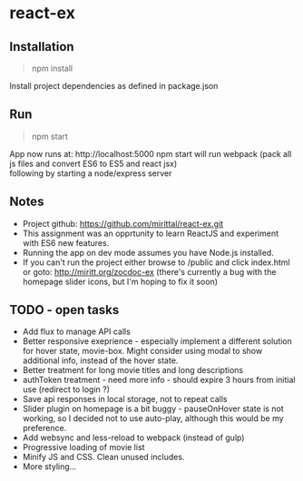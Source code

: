# react-ex

## Installation

> npm install

Install project dependencies as defined in package.json

## Run

> npm start

App now runs at: http://localhost:5000
npm start will run webpack (pack all js files and convert ES6 to ES5 and react jsx)   
following by starting a node/express server  


## Notes
- Project github: https://github.com/mirittal/react-ex.git
- This assignment was an opprtunity to learn ReactJS and experiment with ES6 new features.
- Running the app on dev mode assumes you have Node.js installed.
- If you can't run the project either browse to /public and click index.html or goto: http://miritt.org/zocdoc-ex (there's currently a bug with the homepage slider icons, but I'm hoping to fix it soon)



## TODO - open tasks
- Add flux to manage API calls
- Better responsive exeprience - especially implement a different solution for hover state, movie-box. Might consider using modal to show additional info, instead of the hover state.
- Better treatment for long movie titles and long descriptions
- authToken treatment - need more info - should expire 3 hours from initial use (redirect to login ?)
- Save api responses in local storage, not to repeat calls
- Slider plugin on homepage is a bit buggy - pauseOnHover state is not working, so I decided not to use auto-play, although this would be my preference.
- Add websync and less-reload to webpack (instead of gulp)
- Progressive loading of movie list
- Minify JS and CSS. Clean unused includes.
- More styling...

